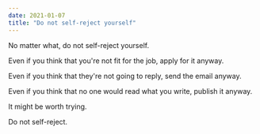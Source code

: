 ```yaml
---
date: 2021-01-07
title: "Do not self-reject yourself"
---
```


No matter what, do not self-reject yourself.

Even if you think that you're not fit for the job, apply for it anyway.

Even if you think that they're not going to reply, send the email anyway.

Even if you think that no one would read what you write, publish it anyway.

It might be worth trying.

Do not self-reject.